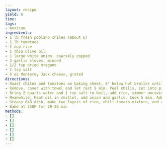 ```yaml
---
layout: recipe
yield: 6
time: 
tags:
- mexican
ingredients:
- 1 lb fresh poblano chiles (about 6)
- 1 lb tomatoes
- 1 cup rice
- 1 tbsp olive oil
- 1 large white onion, coarsely copped
- 3 garlic cloves, minced
- 1/2 tsp dried oregano
- 2 tsp salt
- 8 oz Monterey Jack cheese, grated
directions:
- Roast chiles and tomatoes on baking sheet, 4" below hot broiler until blackened on all sides
- Remove, cover with towel and let rest 5 min. Peel chilis, cut into pieces. In separate bowl, peel tomatoes, chop coarsely, collecting juices
- Bring 2 quarts water and 1 tsp salt to boil, add rice, simmer uncovered for 15 min. Strain off water and allow rice to cool
- Meanwhile, heat oil in skillet, add onion and garlic. Cook 5 min. Add oregano, 1 tsp salt, chiles, tomatoes and juices, and simmer (5 min)
- Grease 8x8 dish, make two layers of rice, chili-tomato mixture, and cheese
- Bake at 350F for 20-30 min
methods:
- []
- []
- []
- []
- []
- []
---
```


